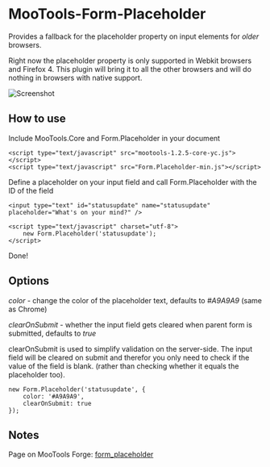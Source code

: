 MooTools-Form-Placeholder
===========

Provides a fallback for the placeholder property on input elements for *older* browsers.

Right now the placeholder property is only supported in Webkit browsers and Firefox 4.
This plugin will bring it to all the other browsers and will do nothing in browsers with native support.

![Screenshot](http://github.com/MSchmidt/mootools-form-placeholder/raw/master/screenshot.jpg)

How to use
----------

Include MooTools.Core and Form.Placeholder in your document

	<script type="text/javascript" src="mootools-1.2.5-core-yc.js"></script>
	<script type="text/javascript" src="Form.Placeholder-min.js"></script>

Define a placeholder on your input field and call Form.Placeholder with the ID of the field

	<input type="text" id="statusupdate" name="statusupdate" placeholder="What's on your mind?" />
	
	<script type="text/javascript" charset="utf-8">
		new Form.Placeholder('statusupdate');
	</script>

Done!

Options
-------

_color_ - change the color of the placeholder text, defaults to *#A9A9A9* (same as Chrome)

_clearOnSubmit_ - whether the input field gets cleared when parent form is submitted, defaults to *true*

clearOnSubmit is used to simplify validation on the server-side. The input field will be cleared on submit and therefor you only need
to check if the value of the field is blank. (rather than checking whether it equals the placeholder too).

	new Form.Placeholder('statusupdate', {
		color: '#A9A9A9',
		clearOnSubmit: true
	});

Notes
-----

Page on MooTools Forge: [form_placeholder](http://mootools.net/forge/p/form_placeholder "Page on MooTools Forge")